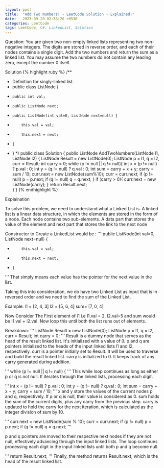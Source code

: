 ```yaml
---
layout: post
title:  "Add Two Numbers! - LeetCode Solution - Explained!"
date:   2023-09-20 02:38:26 +0530
categories: LeetCode
tags: LeetCode, C#, LinkedList, Solution
---
```


Question:
You are given two non-empty linked lists representing two non-negative integers. The digits are stored in reverse order, and each of their nodes contains a single digit. Add the two numbers and return the sum as a linked list.
You may assume the two numbers do not contain any leading zero, except the number 0 itself.

Solution
{% highlight ruby %}
/**
 * Definition for singly-linked list.
 * public class ListNode {
 *     public int val;
 *     public ListNode next;
 *     public ListNode(int val=0, ListNode next=null) {
 *         this.val = val;
 *         this.next = next;
 *     }
 * }
 */
public class Solution {
    public ListNode AddTwoNumbers(ListNode l1, ListNode l2) {
        ListNode Result = new ListNode(0);
        ListNode p = l1, q = l2, curr = Result;
        int carry = 0;
        while (p != null || q != null){
            int x = (p != null) ? p.val : 0;
            int y = (q != null) ? q.val : 0;
            int sum = carry + x + y;
            carry = sum / 10;
            curr.next = new ListNode(sum%10);
            curr = curr.next;
            if (p != null) p = p.next;
            if (q != null) q = q.next;
        } 
        if (carry > 0){
            curr.next = new ListNode(carry);
        }
        return Result.next;    
    }
}
{% endhighlight %}

Explaination

To solve this problem, we need to understand what a Linked List is.
A linked list is a linear data structure, in which the elements are stored in the form of a node. Each node contains two sub-elements. A data part that stores the value of the element and next part that stores the link to the next node

Constructor to Create a LinkedList would be : 
'''
public ListNode(int val=0, ListNode next=null) {
 *         this.val = val;
 *         this.next = next;
 *     }
'''
That simply means each value has the pointer for the next value in the list.

Taking this into consideration, we do have two Linked List as input that is in reversed order and we need to find the sum of the Linked List.

Example:
l1 = [2, 4, 3]
l2 = [5, 6, 4]
sum= [7, 0, 4]

Now Consider The First element of l1 i.e l1.val = 2, l2.val=5 and sum would be l1.val + l2.val. Now loop this until both the list runs out of elements.

Breakdown:
'''
ListNode Result = new ListNode(0);
ListNode p = l1, q = l2, curr = Result;
int carry = 0;
'''
Result is a dummy node that serves as the head of the result linked list. It's initialized with a value of 0.
p and q are pointers initialized to the heads of the input linked lists l1 and l2, respectively.
curr is a pointer initially set to Result. It will be used to traverse and build the result linked list.
carry is initialized to 0. It keeps track of any carry generated during addition.

'''
while (p != null || q != null) {
'''
This while loop continues as long as either p or q is not null. It iterates through the linked lists, processing each digit.

'''
int x = (p != null) ? p.val : 0;
int y = (q != null) ? q.val : 0;
int sum = carry + x + y;
carry = sum / 10;
'''
x and y store the values of the current nodes p and q, respectively. If p or q is null, their value is considered as 0.
sum holds the sum of the current digits, plus any carry from the previous step.
carry is updated to hold the carry for the next iteration, which is calculated as the integer division of sum by 10.

'''
curr.next = new ListNode(sum % 10);
curr = curr.next;
if (p != null) p = p.next;
if (q != null) q = q.next;
'''

p and q pointers are moved to their respective next nodes if they are not null, effectively advancing through the input linked lists.
The loop continues processing each digit in the input linked lists until both p and q become null.


'''
return Result.next;
'''
Finally, the method returns Result.next, which is the head of the result linked list. 
